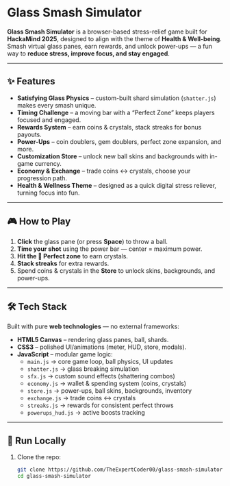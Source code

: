 # Glass Smash Simulator  

**Glass Smash Simulator** is a browser-based stress-relief game built for **HackaMind 2025**, designed to align with the theme of **Health & Well-being**.  
Smash virtual glass panes, earn rewards, and unlock power-ups — a fun way to **reduce stress, improve focus, and stay engaged**.  

---

## ✨ Features  

- **Satisfying Glass Physics** – custom-built shard simulation (`shatter.js`) makes every smash unique.  
- **Timing Challenge** – a moving bar with a “Perfect Zone” keeps players focused and engaged.  
- **Rewards System** – earn coins & crystals, stack streaks for bonus payouts.  
- **Power-Ups** – coin doublers, gem doublers, perfect zone expansion, and more.  
- **Customization Store** – unlock new ball skins and backgrounds with in-game currency.  
- **Economy & Exchange** – trade coins ↔ crystals, choose your progression path.  
- **Health & Wellness Theme** – designed as a quick digital stress reliever, turning focus into fun.  

---

## 🎮 How to Play  

1. **Click** the glass pane (or press **Space**) to throw a ball.  
2. **Time your shot** using the power bar — center = maximum power.  
3. **Hit the 🔮 Perfect zone** to earn crystals.  
4. **Stack streaks** for extra rewards.  
5. Spend coins & crystals in the **Store** to unlock skins, backgrounds, and power-ups.  

---

## 🛠 Tech Stack  

Built with pure **web technologies** — no external frameworks:  

- **HTML5 Canvas** – rendering glass panes, ball, shards.  
- **CSS3** – polished UI/animations (meter, HUD, store, modals).  
- **JavaScript** – modular game logic:  
  - `main.js` → core game loop, ball physics, UI updates  
  - `shatter.js` → glass breaking simulation  
  - `sfx.js` → custom sound effects (shattering combos)  
  - `economy.js` → wallet & spending system (coins, crystals)  
  - `store.js` → power-ups, ball skins, backgrounds, inventory  
  - `exchange.js` → trade coins ↔ crystals  
  - `streaks.js` → rewards for consistent perfect throws  
  - `powerups_hud.js` → active boosts tracking  

---

## 🚀 Run Locally  

1. Clone the repo:  
   ```bash
   git clone https://github.com/TheExpertCoder00/glass-smash-simulator.git
   cd glass-smash-simulator
